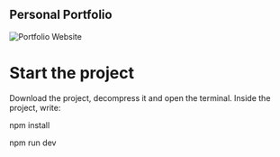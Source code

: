 ## Personal Portfolio

![Portfolio Website](https:...)

# Start the project

Download the project, decompress it and open the terminal.
Inside the project, write:

npm install

npm run dev
